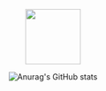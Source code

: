 <div id="header" align="center">
  <img src="https://media.giphy.com/media/3ov9jNziFTMfzSumAw/giphy.gif" width="100"/>
<div/>

![Anurag's GitHub stats](https://github-readme-stats.vercel.app/api?username=Barbosaadev&show_icons=true&theme=monokai)
